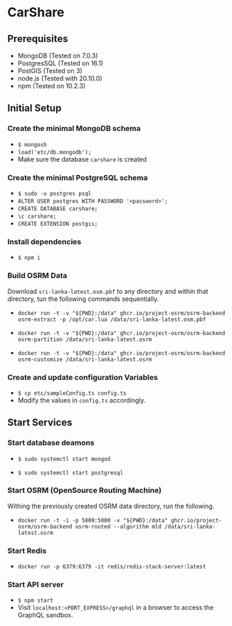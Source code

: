 # CarShare

## Prerequisites
- MongoDB (Tested on 7.0.3)
- PostgresSQL (Tested on 16.1)
- PostGIS (Tested on 3)
- node.js (Tested with 20.10.0)
- npm (Tested on 10.2.3)

## Initial Setup
### Create the minimal MongoDB schema

- `$ mongosh`
- `load('etc/db.mongodb');`
- Make sure the database `carshare` is created

### Create the minimal PostgreSQL schema

- `$ sudo -u postgres psql`
- `ALTER USER postgres WITH PASSWORD '<password>';`
- `CREATE DATABASE carshare;`
- `\c carshare;`
- `CREATE EXTENSION postgis;`

### Install dependencies

- `$ npm i`

### Build OSRM Data

Download `sri-lanka-latest.osm.pbf` to any directory and within that directory, tun the following commands sequentially.

- `docker run -t -v "${PWD}:/data" ghcr.io/project-osrm/osrm-backend osrm-extract -p /opt/car.lua /data/sri-lanka-latest.osm.pbf`

- `docker run -t -v "${PWD}:/data" ghcr.io/project-osrm/osrm-backend osrm-partition /data/sri-lanka-latest.osrm`

- `docker run -t -v "${PWD}:/data" ghcr.io/project-osrm/osrm-backend osrm-customize /data/sri-lanka-latest.osrm`

### Create and update configuration Variables

- `$ cp etc/sampleConfig.ts config.ts`
- Modify the values in `config.ts` accordingly.

## Start Services
### Start database deamons
- `$ sudo systemctl start mongod`

- `$ sudo systemctl start postgresql`

### Start OSRM (OpenSource Routing Machine)

Withing the previously created OSRM data directory, run the following.

- `docker run -t -i -p 5000:5000 -v "${PWD}:/data" ghcr.io/project-osrm/osrm-backend osrm-routed --algorithm mld /data/sri-lanka-latest.osrm`

### Start Redis

- `docker run -p 6379:6379 -it redis/redis-stack-server:latest`

### Start API server

- `$ npm start`
- Visit `localhost:<PORT_EXPRESS>/graphql` in a browser to access the GraphQL sandbox.